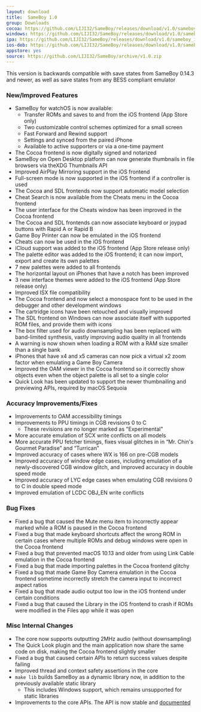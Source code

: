 ```yaml
---
layout: download
title:  SameBoy 1.0
group: Downloads
cocoa: https://github.com/LIJI32/SameBoy/releases/download/v1.0/sameboy_cocoa_v1.0.zip
windows: https://github.com/LIJI32/SameBoy/releases/download/v1.0/sameboy_winsdl_v1.0.zip
ipa: https://github.com/LIJI32/SameBoy/releases/download/v1.0/sameboy_ios_v1.0.ipa
ios-deb: https://github.com/LIJI32/SameBoy/releases/download/v1.0/sameboy_ios_v1.0.deb
appstore: yes
source: https://github.com/LIJI32/SameBoy/archive/v1.0.zip
---
```

This version is backwards compatible with save states from SameBoy 0.14.3 and newer, as well as save states from any BESS compliant emulator

### New/Improved Features
* SameBoy for watchOS is now available:
  * Transfer ROMs and saves to and from the iOS frontend (App Store only)
  * Two customizable control schemes optimized for a small screen
  * Fast Forward and Rewind support
  * Settings and synced from the paired iPhone
  * Available to active supporters or via a one-time payment
* The Cocoa frontend is now digitally signed and notarized
* SameBoy on Open Desktop platform can now generate thumbnails in file browsers via theXDG Thumbnails API
* Improved AirPlay Mirroring support in the iOS frontend
* Full-screen mode is now supported in the iOS frontend if a controller is used
* The Cocoa and SDL frontends now support automatic model selection
* Cheat Search is now available from the Cheats menu in the Cocoa frontend
* The user interface for the Cheats window has been improved in the Cocoa frontend
* The Cocoa and SDL frontends can now associate keyboard or joypad buttons with Rapid A or Rapid B
* Game Boy Printer can now be emulated in the iOS frontend
* Cheats can now be used in the iOS frontend
* iCloud support was added to the iOS frontend (App Store release only)
* The palette editor was added to the iOS frontend; it can now import, export and create its own palettes
* 7 new palettes were added to all frontends
* The horizontal layout on iPhones that have a notch has been improved
* 3 new interface themes were added to the iOS frontend (App Store release only)
* Improved ISX file compatibility
* The Cocoa frontend and now select a monospace font to be used in the debugger and other development windows
* The cartridge icons have been retouched and visually improved
* The SDL frontend on Windows can now associate itself with supported ROM files, and provide them with icons
* The box filter used for audio downsampling has been replaced with band-limited synthesis, vastly improving audio quality in all frontends
* A warning is now shown when loading a ROM with a RAM size smaller than a single bank
* iPhones that have x4 and x5 cameras can now pick a virtual x2 zoom factor when emulating a Game Boy Camera
* Improved the OAM viewer in the Cocoa frontend so it correctly show objects even when the object palette is all set to a single color
* Quick Look has been updated to support the newer thumbnailing and previewing APIs, required by macOS Sequoia

### Accuracy Improvements/Fixes
* Improvements to OAM accessibility timings
* Improvements to PPU timings in CGB revisions 0 to C
  * These revisions are no longer marked as "Experimental"
* More accurate emulation of SCX write conflicts on all models
* More accurate PPU fetcher timings, fixes visual glitches in in “Mr. Chin's Gourmet Paradise” and “Turrican”
* Improved accuracy of cases where WX is 166 on pre-CGB models
* Improved accuracy of window edge cases, including emulation of a newly-discovered CGB window glitch, and improved accuracy in double speed mode
* Improved accuracy of LYC edge cases when emulating CGB revisions 0 to C in double speed mode
* Improved emulation of LCDC OBJ_EN write conflicts

### Bug Fixes
* Fixed a bug that caused the Mute menu item to incorrectly appear marked while a ROM is paused in the Cocoa frontend
* Fixed a bug that made keyboard shortcuts affect the wrong ROM in certain cases where multiple ROMs and debug windows were open in the Cocoa frontend
* Fixed a bug that prevented macOS 10.13 and older from using Link Cable emulation in the Cocoa frontend
* Fixed a bug that made importing palettes in the Cocoa frontend glitchy
* Fixed a bug that made Game Boy Camera emulation in the Cocoa frontend sometime incorrectly stretch the camera input to incorrect aspect ratios
* Fixed a bug that made audio output too low in the iOS frontend under certain conditions
* Fixed a bug that caused the Library in the iOS frontend to crash if ROMs were modified in the Files app while it was open

### Misc Internal Changes
* The core now supports outputting 2MHz audio (without downsampling)
* The Quick Look plugin and the main application now share the same code on disk, making the Cocoa frontend slightly smaller
* Fixed a bug that caused certain APIs to return success values despite failing
* Improved thread and context safety assertions in the core
* `make lib` builds SameBoy as a dynamic library now, in addition to the previously available static library
  * This includes Windows support, which remains unsupported for static libraries
* Improvements to the core APIs. The API is now stable and [documented](https://github.com/LIJI32/SameBoy/wiki)
